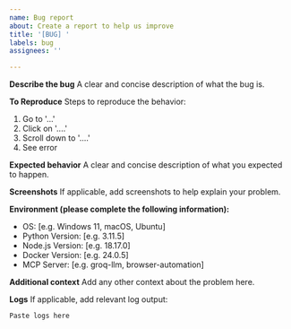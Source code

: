 ```yaml
---
name: Bug report
about: Create a report to help us improve
title: '[BUG] '
labels: bug
assignees: ''

---
```


**Describe the bug**
A clear and concise description of what the bug is.

**To Reproduce**
Steps to reproduce the behavior:
1. Go to '...'
2. Click on '....'
3. Scroll down to '....'
4. See error

**Expected behavior**
A clear and concise description of what you expected to happen.

**Screenshots**
If applicable, add screenshots to help explain your problem.

**Environment (please complete the following information):**
- OS: [e.g. Windows 11, macOS, Ubuntu]
- Python Version: [e.g. 3.11.5]
- Node.js Version: [e.g. 18.17.0]
- Docker Version: [e.g. 24.0.5]
- MCP Server: [e.g. groq-llm, browser-automation]

**Additional context**
Add any other context about the problem here.

**Logs**
If applicable, add relevant log output:
```
Paste logs here
```